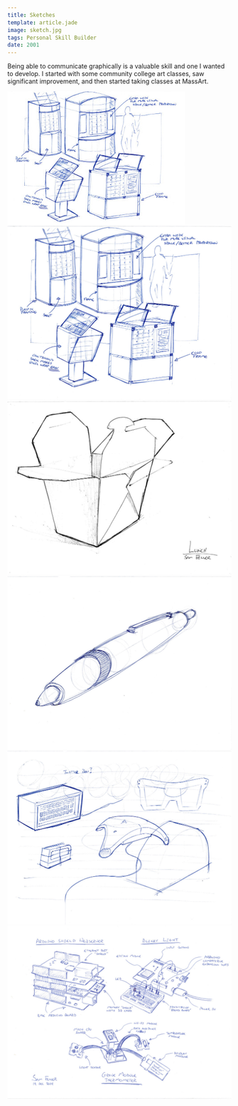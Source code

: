 ```yaml
---
title: Sketches
template: article.jade
image: sketch.jpg
tags: Personal Skill Builder
date: 2001
---
```

Being able to communicate graphically is a valuable skill and one I wanted to develop. I started with some community college art classes, saw significant improvement, and then started taking classes at MassArt.  

![](sketch.jpg)  
![](sketch1.jpg)  
![](sketch2.jpg)  
![](sketch3.jpg)  
![](sketch4.jpg)  
![](sketch5.jpg)
